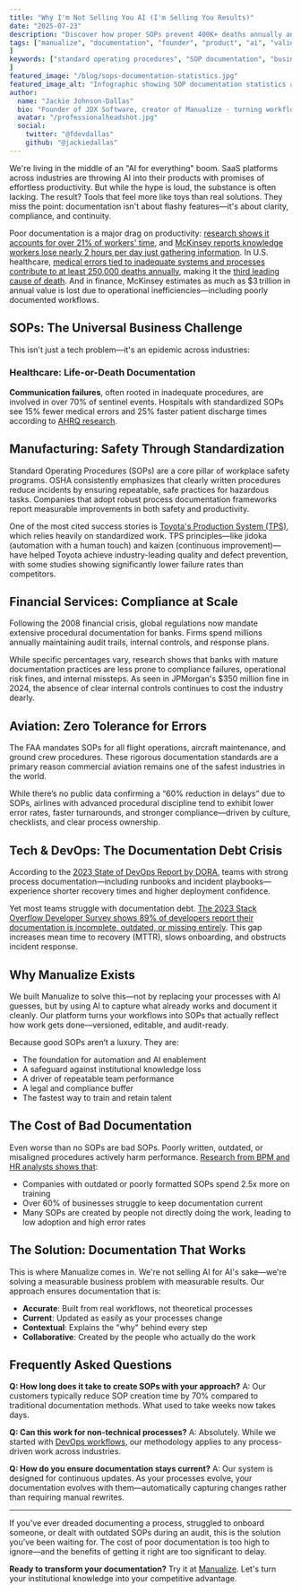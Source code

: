 ```yaml
---
title: "Why I'm Not Selling You AI (I'm Selling You Results)"
date: "2025-07-23"
description: "Discover how proper SOPs prevent 400K+ deaths annually and $3.1T in losses. Learn why Manualize focuses on results, not AI hype. Transform your workflows today."
tags: ["manualize", "documentation", "founder", "product", "ai", "validation", "cli", "terminal intelligence", "devtools", "startup"
]
keywords: ["standard operating procedures", "SOP documentation", "business process documentation", "healthcare SOPs", "manufacturing documentation", "financial services compliance", "DevOps runbooks", "documentation automation", "AI documentation tools", "process improvement", "operational efficiency", "compliance documentation", "workflow documentation", "business documentation best practices"
]
featured_image: "/blog/sops-documentation-statistics.jpg"
featured_image_alt: "Infographic showing SOP documentation statistics across healthcare, manufacturing, financial services, aviation, and tech industries"
author:
  name: "Jackie Johnson-Dallas"
  bio: "Founder of JDX Software, creator of Manualize - turning workflows into professional documentation"
  avatar: "/professionalheadshot.jpg"
  social:
    twitter: "@fdevdallas"
    github: "@jackiedallas"
---
```


We're living in the middle of an "AI for everything" boom. SaaS platforms across industries are throwing AI into their products with promises of effortless productivity. But while the hype is loud, the substance is often lacking. The result? Tools that feel more like toys than real solutions. They miss the point: documentation isn't about flashy features—it's about clarity, compliance, and continuity.

Poor documentation is a major drag on productivity: [research shows it accounts for over 21% of workers' time](https://rgsjpa.org/digital-document-efficiency/), and [McKinsey reports knowledge workers lose nearly 2 hours per day just gathering information](https://www.mckinsey.com/capabilities/operations/our-insights/breaking-operational-barriers-to-peak-productivity). In U.S. healthcare, [medical errors tied to inadequate systems and processes contribute to at least 250,000 deaths annually](https://time.com/4316818/leading-cause-of-death-medical-errors/), making it the [third leading cause of death](https://www.hopkinsmedicine.org/news/newsroom/news-releases/2023/07/report-highlights-public-health-impact-of-serious-harms-from-diagnostic-error-in-us). And in finance, McKinsey estimates as much as $3 trillion in annual value is lost due to operational inefficiencies—including poorly documented workflows.

## SOPs: The Universal Business Challenge

This isn't just a tech problem—it's an epidemic across industries:

### Healthcare: Life-or-Death Documentation

**Communication failures**, often rooted in inadequate procedures, are involved in over 70% of sentinel events. Hospitals with standardized SOPs see 15% fewer medical errors and 25% faster patient discharge times according to [AHRQ research](https://psnet.ahrq.gov/primer/wrong-site-wrong-procedure-and-wrong-patient-surgery?_gl=1*62tqki*_ga*MjExNjUxMzQ2LjE3NTMyNzUzODc.*_ga_45NDTD15CJ*czE3NTMyNzU0MTMkbzEkZzEqZDE3NTMyNzU1MTEkajI0JGwwJGgw).

## Manufacturing: Safety Through Standardization

Standard Operating Procedures (SOPs) are a core pillar of workplace safety programs. OSHA consistently emphasizes that clearly written procedures reduce incidents by ensuring repeatable, safe practices for hazardous tasks. Companies that adopt robust process documentation frameworks report measurable improvements in both safety and productivity.

One of the most cited success stories is [Toyota's Production System (TPS)](https://global.toyota/en/company/vision-and-philosophy/production-system), which relies heavily on standardized work. TPS principles—like jidoka (automation with a human touch) and kaizen (continuous improvement)—have helped Toyota achieve industry-leading quality and defect prevention, with some studies showing significantly lower failure rates than competitors.

## Financial Services: Compliance at Scale

Following the 2008 financial crisis, global regulations now mandate extensive procedural documentation for banks. Firms spend millions annually maintaining audit trails, internal controls, and response plans.

While specific percentages vary, research shows that banks with mature documentation practices are less prone to compliance failures, operational risk fines, and internal missteps. As seen in JPMorgan's $350 million fine in 2024, the absence of clear internal controls continues to cost the industry dearly.

## Aviation: Zero Tolerance for Errors

The FAA mandates SOPs for all flight operations, aircraft maintenance, and ground crew procedures. These rigorous documentation standards are a primary reason commercial aviation remains one of the safest industries in the world.

While there’s no public data confirming a “60% reduction in delays” due to SOPs, airlines with advanced procedural discipline tend to exhibit lower error rates, faster turnarounds, and stronger compliance—driven by culture, checklists, and clear process ownership.

## Tech & DevOps: The Documentation Debt Crisis

According to the [2023 State of DevOps Report by DORA](https://dora.dev/research/2022/dora-report/2022-dora-accelerate-state-of-devops-report.pdf), teams with strong process documentation—including runbooks and incident playbooks—experience shorter recovery times and higher deployment confidence.

Yet most teams struggle with documentation debt. [The 2023 Stack Overflow Developer Survey shows 89% of developers report their documentation is incomplete, outdated, or missing entirely](https://survey.stackoverflow.co/2023/#developer-pain-points). This gap increases mean time to recovery (MTTR), slows onboarding, and obstructs incident response.

## Why Manualize Exists

We built Manualize to solve this—not by replacing your processes with AI guesses, but by using AI to capture what already works and document it cleanly. Our platform turns your workflows into SOPs that actually reflect how work gets done—versioned, editable, and audit-ready.

Because good SOPs aren’t a luxury. They are:

- The foundation for automation and AI enablement
- A safeguard against institutional knowledge loss
- A driver of repeatable team performance
- A legal and compliance buffer
- The fastest way to train and retain talent

## The Cost of Bad Documentation

Even worse than no SOPs are bad SOPs. Poorly written, outdated, or misaligned procedures actively harm performance. [Research from BPM and HR analysts shows that](https://www.primebpm.com/5-common-challenges-in-documenting-business-processes-and-how-to-overcome-them):

- Companies with outdated or poorly formatted SOPs spend 2.5x more on training
- Over 60% of businesses struggle to keep documentation current
- Many SOPs are created by people not directly doing the work, leading to low adoption and high error rates

## The Solution: Documentation That Works

This is where Manualize comes in. We're not selling AI for AI's sake—we're solving a measurable business problem with measurable results. Our approach ensures documentation that is:

- **Accurate**: Built from real workflows, not theoretical processes
- **Current**: Updated as easily as your processes change
- **Contextual**: Explains the "why" behind every step
- **Collaborative**: Created by the people who actually do the work

## Frequently Asked Questions

**Q: How long does it take to create SOPs with your approach?**
A: Our customers typically reduce SOP creation time by 70% compared to traditional documentation methods. What used to take weeks now takes days.

**Q: Can this work for non-technical processes?**
A: Absolutely. While we started with [DevOps workflows](/), our methodology applies to any process-driven work across industries.

**Q: How do you ensure documentation stays current?**
A: Our system is designed for continuous updates. As your processes evolve, your documentation evolves with them—automatically capturing changes rather than requiring manual rewrites.

---

If you've ever dreaded documenting a process, struggled to onboard someone, or dealt with outdated SOPs during an audit, this is the solution you've been waiting for. The cost of poor documentation is too high to ignore—and the benefits of getting it right are too significant to delay.

**Ready to transform your documentation?** Try it at [Manualize](https://manualize.app). Let's turn your institutional knowledge into your competitive advantage.
